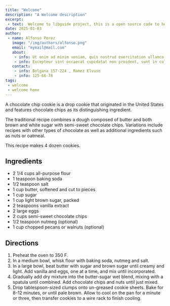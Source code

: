 ```yaml
---
title: "Welcome"
description: "A Welcome description"
excerpt:
 - text:  Welcome to libguide project, this is a open source code to help who need build and develop libguide site with low cost.
date: 2025-01-03
author: 
 - name: Alfonso Perez
   image: "/img/authors/alfonso.png"
   email: "mymail@mail.com"
   about: 
    - info: Ut enim ad minim veniam, quis nostrud exercitation ullamco laboris nisi ut aliquip ex ea commodo consequat
    - info: Excepteur sint occaecat cupidatat non proident, sunt in culpa qui officia deserunt mollit anim id est laborum.
   contact: 
    - info: Bolgana 157-224 , Ramez Elvuso
    - info: 125-66-78
tags:
 - welcome
 - welcome home
---
```


A chocolate chip cookie is a drop cookie that originated in the United States and features chocolate chips as its distinguishing ingredient.

The traditional recipe combines a dough composed of butter and both brown and white sugar with semi-sweet chocolate chips. Variations include recipes with other types of chocolate as well as additional ingredients such as nuts or oatmeal.

This recipe makes 4 dozen cookies.

## Ingredients

* 2 1/4 cups all-purpose flour
* 1 teaspoon baking soda
* 1/2 teaspoon salt
* 1 cup butter, softened and cut to pieces
* 1 cup sugar
* 1 cup light brown sugar, packed
* 2 teaspoons vanilla extract
* 2 large eggs
* 2 cups semi-sweet chocolate chips
* 1/2 teaspoon nutmeg (optional)
* 1 cup chopped pecans or walnuts (optional)

## Directions

1. Preheat the oven to 350 F.
2. In a medium bowl, whisk flour with baking soda, nutmeg and salt.
3. In a large bowl, beat butter with sugar and brown sugar until creamy and light. Add vanilla and eggs, one at a time, and mix until incorporated.
4. Gradually add dry mixture into the butter-sugar wet blend, mixing with a spatula until combined. Add chocolate chips and nuts until just mixed.
5. Drop tablespoon-sized clumps onto un-greased cookie sheets. Bake for 8-12 minutes, or until pale brown. Allow to cool on the pan for a minute or three, then transfer cookies to a wire rack to finish cooling.
